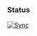 ### Status

[![Sync](https://github.com/thyarles/getStk/actions/workflows/sync.yml/badge.svg)](https://github.com/thyarles/getStk/actions/workflows/sync.yml)
